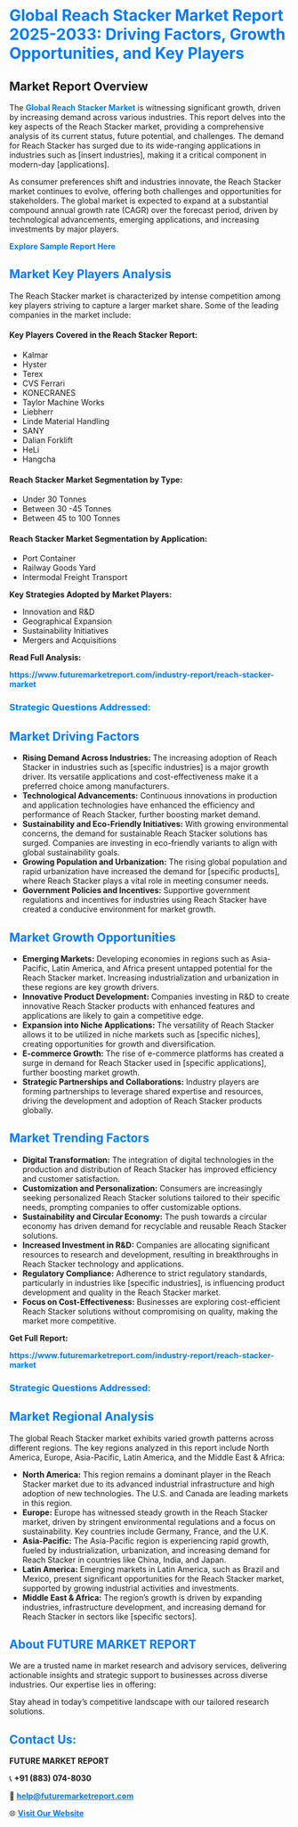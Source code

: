 <h1 style="color: #007BFF;">Global Reach Stacker Market Report 2025-2033: Driving Factors, Growth Opportunities, and Key Players</h1>

<section id="overview">
<h2>Market Report Overview</h2>
<p>The <a href="https://www.futuremarketreport.com/industry-report/reach-stacker-market" style="color: #007BFF; text-decoration: none;"><strong>Global Reach Stacker Market</strong></a> is witnessing significant growth, driven by increasing demand across various industries. This report delves into the key aspects of the Reach Stacker market, providing a comprehensive analysis of its current status, future potential, and challenges. The demand for Reach Stacker has surged due to its wide-ranging applications in industries such as [insert industries], making it a critical component in modern-day [applications].</p>
<p>As consumer preferences shift and industries innovate, the Reach Stacker market continues to evolve, offering both challenges and opportunities for stakeholders. The global market is expected to expand at a substantial compound annual growth rate (CAGR) over the forecast period, driven by technological advancements, emerging applications, and increasing investments by major players.</p>
</section>

<section id="overview">
<p><a href="https://www.futuremarketreport.com/request-sample/reportId=92108" style="color: #007BFF; text-decoration: none;"><strong>Explore Sample Report Here</strong></a></p>
</section>

<section id="key-players">
<h2 style="color: #007BFF;">Market Key Players Analysis</h2>
<p>The Reach Stacker market is characterized by intense competition among key players striving to capture a larger market share. Some of the leading companies in the market include:</p>
<h4>Key Players Covered in the Reach Stacker Report:</h4>
<ul><li>Kalmar</li><li>Hyster</li><li>Terex</li><li>CVS Ferrari</li><li>KONECRANES</li><li>Taylor Machine Works</li><li>Liebherr</li><li>Linde Material Handling</li><li>SANY</li><li>Dalian Forklift</li><li>HeLi</li><li>Hangcha</li></ul>
<h4>Reach Stacker Market Segmentation by Type:</h4>
<ul><li>Under 30 Tonnes</li><li>Between 30 -45 Tonnes</li><li>Between 45 to 100 Tonnes</li></ul>

<h4>Reach Stacker Market Segmentation by Application:</h4>
<ul><li>Port Container</li><li>Railway Goods Yard</li><li>Intermodal Freight Transport</li></ul>
<p><strong>Key Strategies Adopted by Market Players:</strong></p>
<ul>
<li>Innovation and R&D</li>
<li>Geographical Expansion</li>
<li>Sustainability Initiatives</li>
<li>Mergers and Acquisitions</li>
</ul>
</section>

<section>
<p><strong>Read Full Analysis: </strong></p><a href="https://www.futuremarketreport.com/industry-report/reach-stacker-market" style="color: #007BFF; text-decoration: none;"><strong>https://www.futuremarketreport.com/industry-report/reach-stacker-market</strong></a>
<h3 style="color: #007BFF;">Strategic Questions Addressed:</h3>
</section>

<section id="driving-factors">
<h2 style="color: #007BFF;">Market Driving Factors</h2>
<ul>
<li><strong>Rising Demand Across Industries:</strong> The increasing adoption of Reach Stacker in industries such as [specific industries] is a major growth driver. Its versatile applications and cost-effectiveness make it a preferred choice among manufacturers.</li>
<li><strong>Technological Advancements:</strong> Continuous innovations in production and application technologies have enhanced the efficiency and performance of Reach Stacker, further boosting market demand.</li>
<li><strong>Sustainability and Eco-Friendly Initiatives:</strong> With growing environmental concerns, the demand for sustainable Reach Stacker solutions has surged. Companies are investing in eco-friendly variants to align with global sustainability goals.</li>
<li><strong>Growing Population and Urbanization:</strong> The rising global population and rapid urbanization have increased the demand for [specific products], where Reach Stacker plays a vital role in meeting consumer needs.</li>
<li><strong>Government Policies and Incentives:</strong> Supportive government regulations and incentives for industries using Reach Stacker have created a conducive environment for market growth.</li>
</ul>
</section>

<section id="growth-opportunities">
<h2 style="color: #007BFF;">Market Growth Opportunities</h2>
<ul>
<li><strong>Emerging Markets:</strong> Developing economies in regions such as Asia-Pacific, Latin America, and Africa present untapped potential for the Reach Stacker market. Increasing industrialization and urbanization in these regions are key growth drivers.</li>
<li><strong>Innovative Product Development:</strong> Companies investing in R&D to create innovative Reach Stacker products with enhanced features and applications are likely to gain a competitive edge.</li>
<li><strong>Expansion into Niche Applications:</strong> The versatility of Reach Stacker allows it to be utilized in niche markets such as [specific niches], creating opportunities for growth and diversification.</li>
<li><strong>E-commerce Growth:</strong> The rise of e-commerce platforms has created a surge in demand for Reach Stacker used in [specific applications], further boosting market growth.</li>
<li><strong>Strategic Partnerships and Collaborations:</strong> Industry players are forming partnerships to leverage shared expertise and resources, driving the development and adoption of Reach Stacker products globally.</li>
</ul>
</section>

<section id="trending-factors">
<h2 style="color: #007BFF;">Market Trending Factors</h2>
<ul>
<li><strong>Digital Transformation:</strong> The integration of digital technologies in the production and distribution of Reach Stacker has improved efficiency and customer satisfaction.</li>
<li><strong>Customization and Personalization:</strong> Consumers are increasingly seeking personalized Reach Stacker solutions tailored to their specific needs, prompting companies to offer customizable options.</li>
<li><strong>Sustainability and Circular Economy:</strong> The push towards a circular economy has driven demand for recyclable and reusable Reach Stacker solutions.</li>
<li><strong>Increased Investment in R&D:</strong> Companies are allocating significant resources to research and development, resulting in breakthroughs in Reach Stacker technology and applications.</li>
<li><strong>Regulatory Compliance:</strong> Adherence to strict regulatory standards, particularly in industries like [specific industries], is influencing product development and quality in the Reach Stacker market.</li>
<li><strong>Focus on Cost-Effectiveness:</strong> Businesses are exploring cost-efficient Reach Stacker solutions without compromising on quality, making the market more competitive.</li>
</ul>
</section>

<section>
<p><strong>Get Full Report: </strong></p><a href="https://www.futuremarketreport.com/industry-report/reach-stacker-market" style="color: #007BFF; text-decoration: none;"><strong>https://www.futuremarketreport.com/industry-report/reach-stacker-market</strong></a>
<h3 style="color: #007BFF;">Strategic Questions Addressed:</h3>
</section>


<section id="regional-analysis">
<h2 style="color: #007BFF;">Market Regional Analysis</h2>
<p>The global Reach Stacker market exhibits varied growth patterns across different regions. The key regions analyzed in this report include North America, Europe, Asia-Pacific, Latin America, and the Middle East & Africa:</p>
<ul>
<li><strong>North America:</strong> This region remains a dominant player in the Reach Stacker market due to its advanced industrial infrastructure and high adoption of new technologies. The U.S. and Canada are leading markets in this region.</li>
<li><strong>Europe:</strong> Europe has witnessed steady growth in the Reach Stacker market, driven by stringent environmental regulations and a focus on sustainability. Key countries include Germany, France, and the U.K.</li>
<li><strong>Asia-Pacific:</strong> The Asia-Pacific region is experiencing rapid growth, fueled by industrialization, urbanization, and increasing demand for Reach Stacker in countries like China, India, and Japan.</li>
<li><strong>Latin America:</strong> Emerging markets in Latin America, such as Brazil and Mexico, present significant opportunities for the Reach Stacker market, supported by growing industrial activities and investments.</li>
<li><strong>Middle East & Africa:</strong> The region’s growth is driven by expanding industries, infrastructure development, and increasing demand for Reach Stacker in sectors like [specific sectors].</li>
</ul>
</section>

<footer>
<h2 style="color: #007BFF;">About FUTURE MARKET REPORT</h2>
<p>We are a trusted name in market research and advisory services, delivering actionable insights and strategic support to businesses across diverse industries. Our expertise lies in offering:</p>

<p>Stay ahead in today’s competitive landscape with our tailored research solutions.</p>

<h2 style="color: #007BFF;">Contact Us:</h2>
<p><strong>FUTURE MARKET REPORT</strong></p>
<p>📞 <strong>+91 (883) 074-8030</strong></p>
<p>📧 <strong><a href="mailto:help@futuremarketreport.com" style="color: #007BFF;">help@futuremarketreport.com</a></strong></p>
<p>🌐 <strong><a href="https://www.futuremarketreport.com/" style="color: #007BFF;">Visit Our Website</a></strong></p>
</footer>